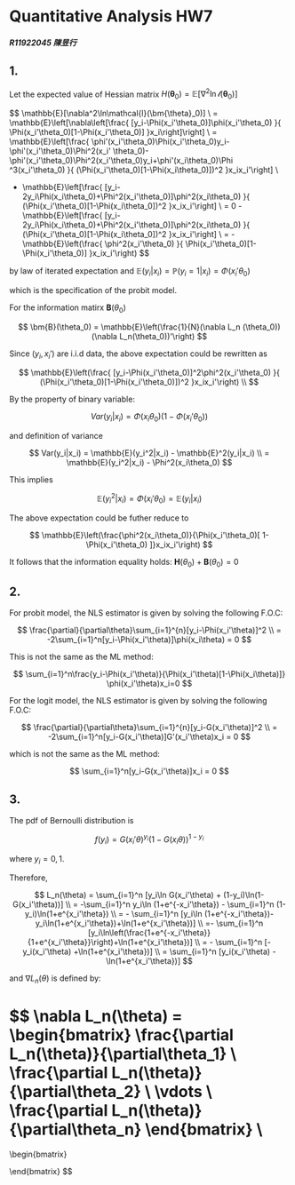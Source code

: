 # Quantitative Analysis HW7

##### R11922045 陳昱行

## 1.

Let the expected value of Hessian matrix $H(\bm{\theta}_0) = \mathbb{E}[\nabla^2\ln\mathcal{l}(\bm{\theta}_0)]$

$$
\mathbb{E}[\nabla^2\ln\mathcal{l}(\bm{\theta}_0)] \\
= \mathbb{E}\left[\nabla\left[\frac{
    [y_i-\Phi(x_i'\theta_0)]\phi(x_i'\theta_0)
}{
    \Phi(x_i'\theta_0)[1-\Phi(x_i'\theta_0)]
}x_i\right]\right] \\
= \mathbb{E}\left[\frac{
    \phi'(x_i'\theta_0)\Phi(x_i'\theta_0)y_i-\phi'(x_i'\theta_0)\Phi^2(x_i'
\theta_0)-\phi'(x_i'\theta_0)\Phi^2(x_i'\theta_0)y_i+\phi'(x_i\theta_0)\Phi
^3(x_i'\theta_0)
}{
    (\Phi(x_i'\theta_0)[1-\Phi(x_i\theta_0)])^2
}x_ix_i'\right] \\
- \mathbb{E}\left[\frac{
    [y_i-2y_i\Phi(x_i\theta_0)+\Phi^2(x_i'\theta_0)]\phi^2(x_i\theta_0)
}{
    (\Phi(x_i'\theta_0)[1-\Phi(x_i\theta_0])^2
}x_ix_i'\right] \\
= 0 - \mathbb{E}\left[\frac{
    [y_i-2y_i\Phi(x_i\theta_0)+\Phi^2(x_i'\theta_0)]\phi^2(x_i\theta_0)
}{
    (\Phi(x_i'\theta_0)[1-\Phi(x_i\theta_0])^2
}x_ix_i'\right] \\
= - \mathbb{E}\left(\frac{
    \phi^2(x_i'\theta_0)
}{
    \Phi(x_i'\theta_0)[1-\Phi(x_i'\theta_0)]
}x_ix_i'\right)
$$

by law of iterated expectation and $\mathbb{E}(y_i|x_i) = \mathbb{P}(y_i = 1|x_i) = \Phi(x_i'\theta_0)$

which is the specification of the probit model.

For the information matirx $\bm{B}(\theta_0)$

$$
\bm{B}(\theta_0) = \mathbb{E}\left(\frac{1}{N}(\nabla L_n
(\theta_0))(\nabla L_n(\theta_0))'\right)
$$

Since $(y_i,x_i')$ are i.i.d data, the above expectation could be rewritten as

$$
\mathbb{E}\left(\frac{
    [y_i-\Phi(x_i'\theta_0)]^2\phi^2(x_i'\theta_0)
}{
    (\Phi(x_i'\theta_0)[1-\Phi(x_i'\theta_0)])^2
}x_ix_i'\right) \\
$$

By the property of binary variable:

$$
Var(y_i|x_i) = \Phi(x_i\theta_0)(1-\Phi(x_i'\theta_0))
$$

and definition of variance

$$
Var(y_i|x_i) = \mathbb{E}(y_i^2|x_i) - \mathbb{E}^2(y_i|x_i) \\
= \mathbb{E}(y_i^2|x_i) - \Phi^2(x_i\theta_0)
$$

This implies

$$
\mathbb{E}(y_i^2|x_i) = \Phi(x_i'\theta_0) = \mathbb{E}(y_i|x_i)
$$

The above expectation could be futher reduce to

$$
\mathbb{E}\left(\frac{\phi^2(x_i\theta_0)}{\Phi(x_i'\theta_0)[
    1-\Phi(x_i'\theta_0)
]}x_ix_i'\right)
$$

It follows that the information equality holds: $\bm{H}(\theta_0) + \bm{B}(\theta_0) = 0$

## 2.

For probit model, the NLS estimator is given by solving the following F.O.C:

$$
\frac{\partial}{\partial\theta}\sum_{i=1}^{n}[y_i-\Phi(x_i'\theta)]^2 \\
= -2\sum_{i=1}^n[y_i-\Phi(x_i'\theta)]\phi(x_i\theta) = 0
$$

This is not the same as the ML method:

$$
\sum_{i=1}^n\frac{y_i-\Phi(x_i'\theta)}{\Phi(x_i'\theta)[1-\Phi(x_i\theta)]}
\phi(x_i'\theta)x_i=0
$$



For the logit model, the NLS estimator is given by solving the following F.O.C:

$$
\frac{\partial}{\partial\theta}\sum_{i=1}^{n}[y_i-G(x_i'\theta)]^2 \\
= -2\sum_{i=1}^n[y_i-G(x_i'\theta)]G'(x_i'\theta)x_i = 0
$$

which is not the same as the ML method:

$$
\sum_{i=1}^n[y_i-G(x_i'\theta)]x_i = 0
$$

## 3.

The pdf of Bernoulli distribution is 

$$
f(y_i) = G(x_i'\theta)^{y_i}(1-G(x_i\theta))^{1-y_i}
$$

where $y_i = 0,1$.

Therefore,

$$
L_n(\theta) = \sum_{i=1}^n [y_i\ln G(x_i'\theta) + 
(1-y_i)\ln(1-G(x_i'\theta))] \\
= -\sum_{i=1}^n y_i\ln (1+e^{-x_i'\theta}) -  \sum_{i=1}^n
(1-y_i)\ln(1+e^{x_i'\theta}) \\
= - \sum_{i=1}^n [y_i\ln (1+e^{-x_i'\theta})-y_i\ln(1+e^{x_i'\theta})+\ln(1+e^{x_i'\theta})] \\
=- \sum_{i=1}^n [y_i\ln\left(\frac{1+e^{-x_i'\theta}}{1+e^{x_i'\theta}}\right)+\ln(1+e^{x_i'\theta})] \\
= - \sum_{i=1}^n [-y_i(x_i'\theta) +\ln(1+e^{x_i'\theta})] \\
= \sum_{i=1}^n [y_i(x_i'\theta) -\ln(1+e^{x_i'\theta})]
$$

and $\nabla L_n(\theta)$ is defined by:

$$
\nabla L_n(\theta) = 
\begin{bmatrix}
\frac{\partial L_n(\theta)}{\partial\theta_1} \\
\frac{\partial L_n(\theta)}{\partial\theta_2} \\
\vdots \\
\frac{\partial L_n(\theta)}{\partial\theta_n} 
\end{bmatrix} \\
= 
\begin{bmatrix}

\end{bmatrix}
$$




